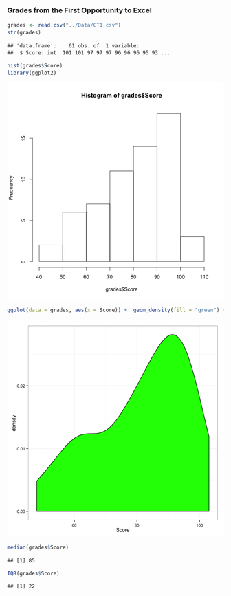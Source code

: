 ### Grades from the First Opportunity to Excel


```r
grades <- read.csv("../Data/GT1.csv")
str(grades)
```

```
## 'data.frame':	61 obs. of  1 variable:
##  $ Score: int  101 101 97 97 97 96 96 96 95 93 ...
```

```r
hist(grades$Score)
library(ggplot2)
```

![plot of chunk unnamed-chunk-1](figure/unnamed-chunk-11.png) 

```r
ggplot(data = grades, aes(x = Score)) +  geom_density(fill = "green") + theme_bw()
```

![plot of chunk unnamed-chunk-1](figure/unnamed-chunk-12.png) 

```r
median(grades$Score)
```

```
## [1] 85
```

```r
IQR(grades$Score)
```

```
## [1] 22
```

